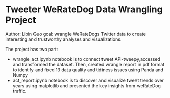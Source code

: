 # Tweeter WeRateDog Data Wrangling Project
Author: Libin Guo
goal: wrangle WeRateDogs Twitter data to create interesting and trustworthy analyses and visualizations.

The project has two part:
- wrangle_act.ipynb notebook is to connect tweet API-tweepy,accessed and transformed the dataset. Then, created wrangle report in pdf format to identify and fixed 13 data quality and tidiness issues using Panda and Numpy
- act_report.ipynb notebook is to discover and  visualize tweet trends over years using matplotlib and presented the key insights	from weRateDog traffic.

